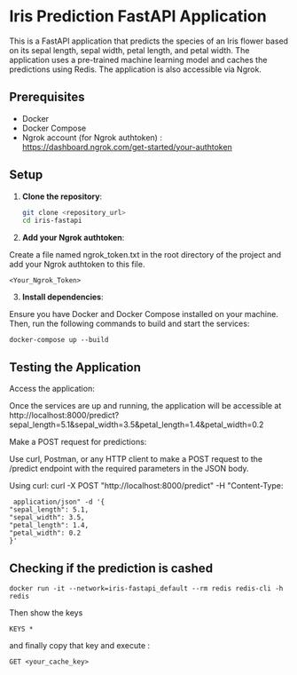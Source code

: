 # Iris Prediction FastAPI Application

This is a FastAPI application that predicts the species of an Iris flower based on its sepal length, sepal width, petal length, and petal width. The application uses a pre-trained machine learning model and caches the predictions using Redis. The application is also accessible via Ngrok.

## Prerequisites

- Docker
- Docker Compose
- Ngrok account (for Ngrok authtoken) : https://dashboard.ngrok.com/get-started/your-authtoken

## Setup

1. **Clone the repository**:

   ```sh
   git clone <repository_url>
   cd iris-fastapi

2. **Add your Ngrok authtoken**:

Create a file named ngrok_token.txt in the root directory of the project and add your Ngrok authtoken to this file.

    <Your_Ngrok_Token>

3. **Install dependencies**:

Ensure you have Docker and Docker Compose installed on your machine. Then, run the following commands to build and start the services:

    docker-compose up --build

## Testing the Application

Access the application:

Once the services are up and running, the application will be accessible at
    http://localhost:8000/predict?sepal_length=5.1&sepal_width=3.5&petal_length=1.4&petal_width=0.2

Make a POST request for predictions:

Use curl, Postman, or any HTTP client to make a POST request to the /predict endpoint with the required parameters in the JSON body.

Using curl:
curl -X POST "http://localhost:8000/predict" -H "Content-Type: 

     application/json" -d '{
    "sepal_length": 5.1,
    "sepal_width": 3.5,
    "petal_length": 1.4,
    "petal_width": 0.2
    }'

## Checking if the prediction is cashed

    docker run -it --network=iris-fastapi_default --rm redis redis-cli -h redis

Then show the keys

    KEYS *

and finally copy that key and execute : 

    GET <your_cache_key>

